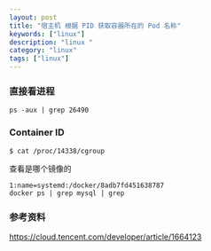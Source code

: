 ```yaml
---
layout: post
title: "宿主机 根据 PID 获取容器所在的 Pod 名称"
keywords: ["linux"]
description: "linux "
category: "linux"
tags: ["linux"]
---
```


### 直接看进程
```
ps -aux | grep 26490
```

### Container ID

```
$ cat /proc/14338/cgroup
````

查看是哪个镜像的
```
1:name=systemd:/docker/8adb7fd451638787
docker ps | grep mysql | grep
```

### 参考资料
https://cloud.tencent.com/developer/article/1664123